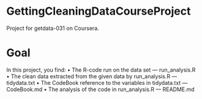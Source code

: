 # GettingCleaningDataCourseProject
Project for getdata-031 on Coursera.
# Goal
In this project, you find:
• The R-code run on the data set — run_analysis.R
• The clean data extracted from the given data by run_analysis.R — tidydata.txt
• The CodeBook reference to the variables in tidydata.txt — CodeBook.md
• The analysis of the code in run_analysis.R — README.md
